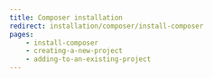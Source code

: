 ```yaml
---
title: Composer installation
redirect: installation/composer/install-composer
pages:
    - install-composer
    - creating-a-new-project
    - adding-to-an-existing-project
---
```

